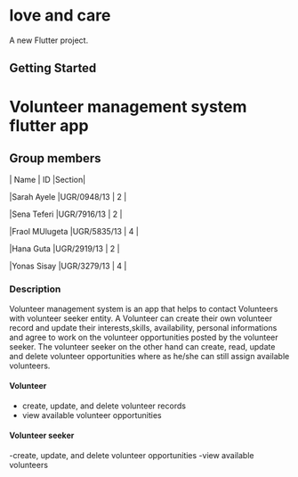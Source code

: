 # love and care

A new Flutter project.

## Getting Started

# Volunteer management system flutter app

## Group members

| Name             | ID         |Section|

|Sarah Ayele       |UGR/0948/13 | 2     |

|Sena Teferi       |UGR/7916/13 | 2     |

|Fraol MUlugeta    |UGR/5835/13 | 4     |

|Hana Guta         |UGR/2919/13 | 2     |

|Yonas Sisay       |UGR/3279/13 | 4     |

### Description

Volunteer management system is an app that helps to contact Volunteers with volunteer seeker entity. A Volunteer can create their own volunteer record and update their interests,skills, availability, personal informations and agree to work on the volunteer opportunities posted by the volunteer seeker. The volunteer seeker on the other hand can create, read, update and delete volunteer opportunities where as he/she can still assign available volunteers.  


#### Volunteer
  - create, update, and delete volunteer records
  - view available volunteer opportunities

 #### Volunteer seeker
  -create, update, and delete volunteer opportunities
  -view available volunteers
